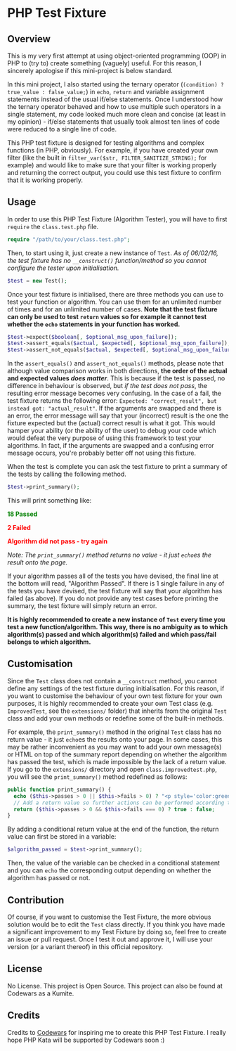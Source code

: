 # PHP Test Fixture

## Overview

This is my very first attempt at using object-oriented programming (OOP) in PHP to (try to) create something (vaguely) useful.  For this reason, I sincerely apologise if this mini-project is below standard.

In this mini project, I also started using the ternary operator (```(condition) ? true_value : false_value;```) in ```echo```, ```return``` and variable assignment statements instead of the usual if/else statements.  Once I understood how the ternary operator behaved and how to use multiple such operators in a single statement, my code looked much more clean and concise (at least in my opinion) - if/else statements that usually took almost ten lines of code were reduced to a single line of code.

This PHP test fixture is designed for testing algorithms and complex functions (in PHP, obviously).  For example, if you have created your own filter (like the built in ```filter_var($str, FILTER_SANITIZE_STRING);``` for example) and would like to make sure that your filter is working properly and returning the correct output, you could use this test fixture to confirm that it is working properly.

## Usage

In order to use this PHP Test Fixture (Algorithm Tester), you will have to first ```require``` the ```class.test.php``` file.

```php
require "/path/to/your/class.test.php";
```

Then, to start using it, just create a new instance of ```Test```.  *As of 06/02/16, the test fixture has no ```__construct()``` function/method so you cannot configure the tester upon initialisation.*

```php
$test = new Test();
```

Once your test fixture is initialised, there are three methods you can use to test your function or algorithm.  You can use them for an unlimited number of times and for an unlimited number of cases.  **Note that the test fixture can only be used to test ```return``` values so for example it cannot test whether the ```echo``` statements in your function has worked.**

```php
$test->expect($boolean[, $optional_msg_upon_failure]);
$test->assert_equals($actual, $expected[, $optional_msg_upon_failure]);
$test->assert_not_equals($actual, $expected[, $optional_msg_upon_failure]);
```

In the ```assert_equals()``` and ```assert_not_equals()``` methods, please note that although value comparison works in both directions, **the order of the actual and expected values *does matter***.  This is because if the test is passed, no difference in behaviour is observed, but *if the test does not pass*, the resulting error message becomes very confusing.  In the case of a fail, the test fixture returns the following error: ```Expected: "correct_result", but instead got: "actual_result"```.  If the arguments are swapped and there is an error, the error message will say that your (incorrect) result is the one the fixture expected but the (actual) correct result is what it got.  This would hamper your ability (or the ability of the user) to debug your code which would defeat the very purpose of using this framework to test your algorithms.  In fact, if the arguments are swapped and a confusing error message occurs, you're probably better off not using this fixture.

When the test is complete you can ask the test fixture to print a summary of the tests by calling the following method.

```php
$test->print_summary();
```

This will print something like:

<p style="color:green;font-weight:bold;">18 Passed</p>
<p style="color:red;font-weight:bold;">2 Failed</p>
<p style="color:red;font-weight:bold;">Algorithm did not pass - try again</p>

*Note: The ```print_summary()``` method returns no value - it just ```echo```es the result onto the page.*

If your algorithm passes all of the tests you have devised, the final line at the bottom will read, "Algorithm Passed".  If there is 1 single failure in any of the tests you have devised, the test fixture will say that your algorithm has failed (as above).  If you do not provide any test cases before printing the summary, the test fixture will simply return an error.

**It is highly recommended to create a new instance of ```Test``` every time you test a new function/algorithm.  This way, there is no ambiguity as to which algorithm(s) passed and which algorithm(s) failed and which pass/fail belongs to which algorithm.**

## Customisation

Since the ```Test``` class does not contain a ```__construct``` method, you cannot define any settings of the test fixture during initialisation.  For this reason, if you want to customise the behaviour of your own test fixture for your own purposes, it is highly recommended to create your own Test class (e.g. ```ImprovedTest```, see the ```extensions/``` folder) that inherits from the original ```Test``` class and add your own methods or redefine some of the built-in methods.

For example, the ```print_summary()``` method in the original ```Test``` class has no return value - it just ```echo```es the results onto your page.  In some cases, this may be rather inconvenient as you may want to add your own message(s) or HTML on top of the summary report depending on whether the algorithm has passed the test, which is made impossible by the lack of a return value.  If you go to the ```extensions/``` directory and open ```class.improvedtest.php```, you will see the ```print_summary()``` method redefined as follows:

```php
public function print_summary() {
  echo ($this->passes > 0 || $this->fails > 0) ? "<p style='color:green;font-weight:bold;'>$this->passes Passed</p><p style='color:red;font-weight:bold;'>$this->fails Failed</p>" . (($this->fails === 0) ? "<p style='color:green;font-weight:bold;'>Algorithm Passed</p>" : "<p style='color:red;font-weight:bold;'>Algorithm did not pass - try again</p>") : "<p style='color:red;font-weight:bold;'>Error: No test cases provided; must provide at least 1 to validate algorithm</p>";
  // Add a return value so further actions can be performed according to outcome
  return ($this->passes > 0 && $this->fails === 0) ? true : false;
}
```

By adding a conditional return value at the end of the function, the return value can first be stored in a variable:

```php
$algorithm_passed = $test->print_summary();
```

Then, the value of the variable can be checked in a conditional statement and you can ```echo``` the corresponding output depending on whether the algorithm has passed or not.

## Contribution

Of course, if you want to customise the Test Fixture, the more obvious solution would be to edit the ```Test``` class directly.  If you think you have made a significant improvement to my Test Fixture by doing so, feel free to create an issue or pull request.  Once I test it out and approve it, I will use your version (or a variant thereof) in this official repository.

## License

No License.  This project is Open Source.  This project can also be found at Codewars as a Kumite.

## Credits

Credits to [Codewars](http://codewars.com) for inspiring me to create this PHP Test Fixture.  I really hope PHP Kata will be supported by Codewars soon :)
